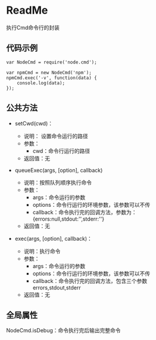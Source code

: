 # ReadMe #

执行Cmd命令行的封装

## 代码示例 ##

	var NodeCmd = require('node.cmd');

	var npmCmd = new NodeCmd('npm');
	npmCmd.exec('-v', function(data) {
		console.log(data);
	});

## 公共方法 ##

- setCwd(cwd)：
	* 说明： 设置命令运行的路径
	* 参数：
		* cwd：命令行运行的路径
	* 返回值：无
	
- queueExec(args, [option], callback)
	* 说明：按照队列顺序执行命令
	* 参数：
		* args：命令运行的参数
		* options：命令行运行的环境参数，该参数可以不传
		* callback：命令执行完的回调方法，参数为：{errors:null,stdout:'',stderr:''}
	* 返回值：无

- exec(args, [option], callback)：
	* 说明：执行命令
	* 参数：
		* args：命令运行的参数
		* options：命令行运行的环境参数，该参数可以不传
		* callback：命令执行完的回调方法，包含三个参数errors,stdout,stderr
	* 返回值：无

## 全局属性 ##

NodeCmd.isDebug：命令执行完后输出完整命令
